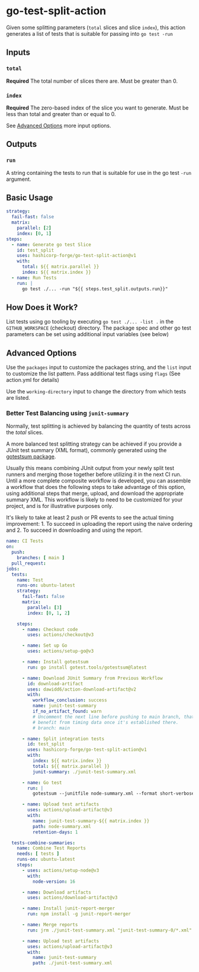 # go-test-split-action

Given some splitting parameters (`total` slices and slice `index`), this action generates a list of tests that is suitable for passing into `go test -run`

## Inputs

### `total`

**Required** The total number of slices there are. Must be greater than 0.

### `index`

**Required** The zero-based index of the slice you want to generate. Must be less than total and greater than or equal to 0.

See [Advanced Options](#advanced-options) more input options.

## Outputs

### `run`

A string containing the tests to run that is suitable for use in the go test `-run` argument.

## Basic Usage

```yaml
strategy:
  fail-fast: false
  matrix:
    parallel: [2]
    index: [0, 1]
steps:
  - name: Generate go test Slice
    id: test_split
    uses: hashicorp-forge/go-test-split-action@v1
    with:
      total: ${{ matrix.parallel }}
      index: ${{ matrix.index }}
  - name: Run Tests
    run: |
      go test ./... -run "${{ steps.test_split.outputs.run}}"
```

## How Does it Work?

List tests using go tooling by executing `go test ./... -list .` in the `GITHUB_WORKSPACE` (checkout) directory. The package spec and other go test parameters can be set using additional input variables (see below)

## Advanced Options

Use the `packages` input to customize the packages string, and the `list` input to customize the list pattern. Pass additional test flags using `flags` (See action.yml for details)

Use the `working-directory` input to change the directory from which
tests are listed.

### Better Test Balancing using `junit-summary`

Normally, test splitting is achieved by balancing the quantity of tests across the _total_ slices.

A more balanced test splitting strategy can be achieved if you provide a JUnit test summary (XML format), commonly generated using the [gotestsum package](https://github.com/gotestyourself/gotestsum).

Usually this means combining JUnit output from your newly split test runners and merging those together before utilizing it in the next CI run. Until a more complete composite workflow is developed, you can assemble a workflow that does the following steps to take advantage of this option, using additional steps that merge, upload, and download the appropriate summary XML. This workflow is likely to need to be customized for your project, and is for illustrative purposes only.

It's likely to take at least 2 push or PR events to see the actual timing improvement: 1. To succeed in uploading the report using the naive ordering and 2. To succeed in downloading and using the report.

```yaml
name: CI Tests
on:
  push:
    branches: [ main ]
  pull_request:
jobs:
  tests:
    name: Test
    runs-on: ubuntu-latest
    strategy:
      fail-fast: false
      matrix:
        parallel: [3]
        index: [0, 1, 2]

    steps:
      - name: Checkout code
        uses: actions/checkout@v3

      - name: Set up Go
        uses: actions/setup-go@v3

      - name: Install gotestsum
        run: go install gotest.tools/gotestsum@latest

      - name: Download JUnit Summary from Previous Workflow
        id: download-artifact
        uses: dawidd6/action-download-artifact@v2
        with:
          workflow_conclusion: success
          name: junit-test-summary
          if_no_artifact_found: warn
          # Uncomment the next line before pushing to main branch, that way all branches can
          # benefit from timing data once it's established there.
          # branch: main

      - name: Split integration tests
        id: test_split
        uses: hashicorp-forge/go-test-split-action@v1
        with:
          index: ${{ matrix.index }}
          total: ${{ matrix.parallel }}
          junit-summary: ./junit-test-summary.xml

      - name: Go test
        run: |
          gotestsum --junitfile node-summary.xml --format short-verbose -- -run "${{ steps.test_split.outputs.run }}"

      - name: Upload test artifacts
        uses: actions/upload-artifact@v3
        with:
          name: junit-test-summary-${{ matrix.index }}
          path: node-summary.xml
          retention-days: 1

  tests-combine-summaries:
    name: Combine Test Reports
    needs: [ tests ]
    runs-on: ubuntu-latest
    steps:
      - uses: actions/setup-node@v3
        with:
          node-version: 16

      - name: Download artifacts
        uses: actions/download-artifact@v3

      - name: Install junit-report-merger
        run: npm install -g junit-report-merger

      - name: Merge reports
        run: jrm ./junit-test-summary.xml "junit-test-summary-0/*.xml" "junit-test-summary-1/*.xml" "junit-test-summary-2/*.xml"

      - name: Upload test artifacts
        uses: actions/upload-artifact@v3
        with:
          name: junit-test-summary
          path: ./junit-test-summary.xml
```
